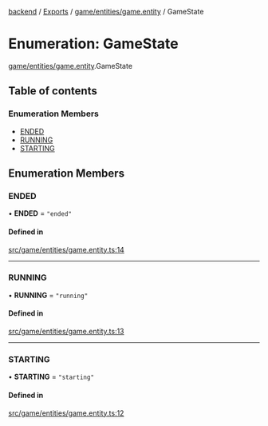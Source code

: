 [backend](../README.md) / [Exports](../modules.md) / [game/entities/game.entity](../modules/game_entities_game_entity.md) / GameState

# Enumeration: GameState

[game/entities/game.entity](../modules/game_entities_game_entity.md).GameState

## Table of contents

### Enumeration Members

- [ENDED](game_entities_game_entity.GameState.md#ended)
- [RUNNING](game_entities_game_entity.GameState.md#running)
- [STARTING](game_entities_game_entity.GameState.md#starting)

## Enumeration Members

### ENDED

• **ENDED** = ``"ended"``

#### Defined in

[src/game/entities/game.entity.ts:14](https://github.com/GQDeltex/ft_transcendence/blob/main/backend/src/game/entities/game.entity.ts#L14)

___

### RUNNING

• **RUNNING** = ``"running"``

#### Defined in

[src/game/entities/game.entity.ts:13](https://github.com/GQDeltex/ft_transcendence/blob/main/backend/src/game/entities/game.entity.ts#L13)

___

### STARTING

• **STARTING** = ``"starting"``

#### Defined in

[src/game/entities/game.entity.ts:12](https://github.com/GQDeltex/ft_transcendence/blob/main/backend/src/game/entities/game.entity.ts#L12)

